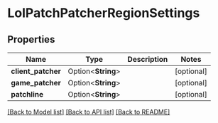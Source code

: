 # LolPatchPatcherRegionSettings

## Properties

Name | Type | Description | Notes
------------ | ------------- | ------------- | -------------
**client_patcher** | Option<**String**> |  | [optional]
**game_patcher** | Option<**String**> |  | [optional]
**patchline** | Option<**String**> |  | [optional]

[[Back to Model list]](../README.md#documentation-for-models) [[Back to API list]](../README.md#documentation-for-api-endpoints) [[Back to README]](../README.md)


